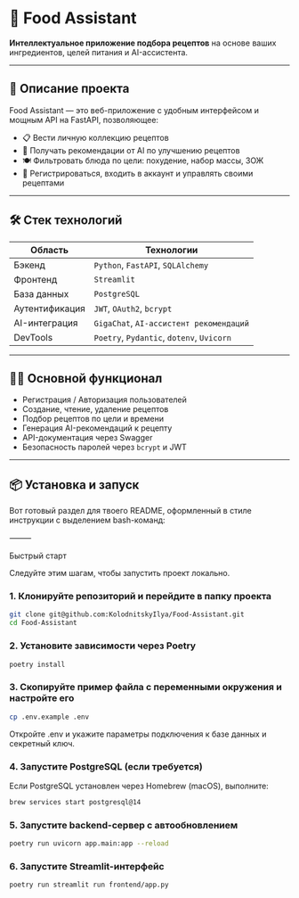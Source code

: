 # 🥗 Food Assistant

**Интеллектуальное приложение подбора рецептов** на основе ваших ингредиентов, целей питания и AI-ассистента.

---

## 🚀 Описание проекта

Food Assistant — это веб-приложение с удобным интерфейсом и мощным API на FastAPI, позволяющее:

- 📋 Вести личную коллекцию рецептов
- 🧠 Получать рекомендации от AI по улучшению рецептов
- 🍽️ Фильтровать блюда по цели: похудение, набор массы, ЗОЖ
- 🔐 Регистрироваться, входить в аккаунт и управлять своими рецептами

---

## 🛠️ Стек технологий

| Область           | Технологии                               |
|-------------------|-------------------------------------------|
| Бэкенд            | `Python`, `FastAPI`, `SQLAlchemy`         |
| Фронтенд          | `Streamlit`                               |
| База данных       | `PostgreSQL`                              |
| Аутентификация    | `JWT`, `OAuth2`, `bcrypt`                 |
| AI-интеграция     | `GigaChat`, `AI-ассистент рекомендаций`     |
| DevTools          | `Poetry`, `Pydantic`, `dotenv`, `Uvicorn` |

---

## 🧑‍💻 Основной функционал

- Регистрация / Авторизация пользователей
- Создание, чтение, удаление рецептов
- Подбор рецептов по цели и времени
- Генерация AI-рекомендаций к рецепту
- API-документация через Swagger
- Безопасность паролей через `bcrypt` и JWT

---

## 📦 Установка и запуск

Вот готовый раздел для твоего README, оформленный в стиле инструкции с выделением bash-команд:

⸻

Быстрый старт

Следуйте этим шагам, чтобы запустить проект локально.

### 1. Клонируйте репозиторий и перейдите в папку проекта

```zsh
git clone git@github.com:KolodnitskyIlya/Food-Assistant.git
cd Food-Assistant
```

### 2. Установите зависимости через Poetry

```zsh
poetry install
```

### 3. Скопируйте пример файла с переменными окружения и настройте его

```zsh
cp .env.example .env
```

Откройте .env и укажите параметры подключения к базе данных и секретный ключ.

### 4. Запустите PostgreSQL (если требуется)

Если PostgreSQL установлен через Homebrew (macOS), выполните:

```zsh
brew services start postgresql@14
```

### 5. Запустите backend-сервер с автообновлением

```zsh
poetry run uvicorn app.main:app --reload
```

### 6. Запустите Streamlit-интерфейс

```zsh
poetry run streamlit run frontend/app.py
```

